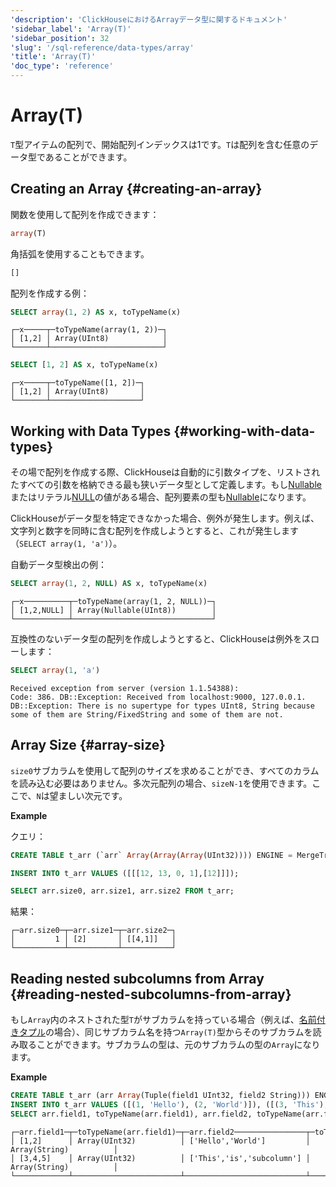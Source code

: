 ```yaml
---
'description': 'ClickHouseにおけるArrayデータ型に関するドキュメント'
'sidebar_label': 'Array(T)'
'sidebar_position': 32
'slug': '/sql-reference/data-types/array'
'title': 'Array(T)'
'doc_type': 'reference'
---
```



# Array(T)

`T`型アイテムの配列で、開始配列インデックスは1です。`T`は配列を含む任意のデータ型であることができます。

## Creating an Array {#creating-an-array}

関数を使用して配列を作成できます：

```sql
array(T)
```

角括弧を使用することもできます。

```sql
[]
```

配列を作成する例：

```sql
SELECT array(1, 2) AS x, toTypeName(x)
```

```text
┌─x─────┬─toTypeName(array(1, 2))─┐
│ [1,2] │ Array(UInt8)            │
└───────┴─────────────────────────┘
```

```sql
SELECT [1, 2] AS x, toTypeName(x)
```

```text
┌─x─────┬─toTypeName([1, 2])─┐
│ [1,2] │ Array(UInt8)       │
└───────┴────────────────────┘
```

## Working with Data Types {#working-with-data-types}

その場で配列を作成する際、ClickHouseは自動的に引数タイプを、リストされたすべての引数を格納できる最も狭いデータ型として定義します。もし[Nullable](/sql-reference/data-types/nullable)またはリテラル[NULL](/operations/settings/formats#input_format_null_as_default)の値がある場合、配列要素の型も[Nullable](../../sql-reference/data-types/nullable.md)になります。

ClickHouseがデータ型を特定できなかった場合、例外が発生します。例えば、文字列と数字を同時に含む配列を作成しようとすると、これが発生します（`SELECT array(1, 'a')`）。

自動データ型検出の例：

```sql
SELECT array(1, 2, NULL) AS x, toTypeName(x)
```

```text
┌─x──────────┬─toTypeName(array(1, 2, NULL))─┐
│ [1,2,NULL] │ Array(Nullable(UInt8))        │
└────────────┴───────────────────────────────┘
```

互換性のないデータ型の配列を作成しようとすると、ClickHouseは例外をスローします：

```sql
SELECT array(1, 'a')
```

```text
Received exception from server (version 1.1.54388):
Code: 386. DB::Exception: Received from localhost:9000, 127.0.0.1. DB::Exception: There is no supertype for types UInt8, String because some of them are String/FixedString and some of them are not.
```

## Array Size {#array-size}

`size0`サブカラムを使用して配列のサイズを求めることができ、すべてのカラムを読み込む必要はありません。多次元配列の場合、`sizeN-1`を使用できます。ここで、`N`は望ましい次元です。

**Example**

クエリ：

```sql
CREATE TABLE t_arr (`arr` Array(Array(Array(UInt32)))) ENGINE = MergeTree ORDER BY tuple();

INSERT INTO t_arr VALUES ([[[12, 13, 0, 1],[12]]]);

SELECT arr.size0, arr.size1, arr.size2 FROM t_arr;
```

結果：

```text
┌─arr.size0─┬─arr.size1─┬─arr.size2─┐
│         1 │ [2]       │ [[4,1]]   │
└───────────┴───────────┴───────────┘
```

## Reading nested subcolumns from Array {#reading-nested-subcolumns-from-array}

もし`Array`内のネストされた型`T`がサブカラムを持っている場合（例えば、[名前付きタプル](./tuple.md)の場合）、同じサブカラム名を持つ`Array(T)`型からそのサブカラムを読み取ることができます。サブカラムの型は、元のサブカラムの型の`Array`になります。

**Example**

```sql
CREATE TABLE t_arr (arr Array(Tuple(field1 UInt32, field2 String))) ENGINE = MergeTree ORDER BY tuple();
INSERT INTO t_arr VALUES ([(1, 'Hello'), (2, 'World')]), ([(3, 'This'), (4, 'is'), (5, 'subcolumn')]);
SELECT arr.field1, toTypeName(arr.field1), arr.field2, toTypeName(arr.field2) from t_arr;
```

```test
┌─arr.field1─┬─toTypeName(arr.field1)─┬─arr.field2────────────────┬─toTypeName(arr.field2)─┐
│ [1,2]      │ Array(UInt32)          │ ['Hello','World']         │ Array(String)          │
│ [3,4,5]    │ Array(UInt32)          │ ['This','is','subcolumn'] │ Array(String)          │
└────────────┴────────────────────────┴───────────────────────────┴────────────────────────┘
```

